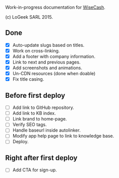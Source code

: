 Work-in-progress documentation for [WiseCash](https://www.wisecashhq.com).

(c) LoGeek SARL 2015.

## Done

- [X] Auto-update slugs based on titles.
- [X] Work on cross-linking.
- [X] Add a footer with company information.
- [X] Link to next and previous pages.
- [X] Add screenshots and animations.
- [X] Un-CDN resources (done when doable)
- [X] Fix title casing.

## Before first deploy

- [ ] Add link to GitHub repository.
- [ ] Add link to KB index.
- [ ] Link brand to home-page.
- [ ] Verify SEO tags.
- [ ] Handle baseurl inside autolinker.
- [ ] Modify app help page to link to knowledge base.
- [ ] Deploy.

## Right after first deploy

- [ ] Add CTA for sign-up.
